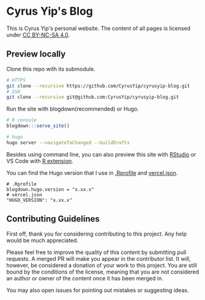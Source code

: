 # Cyrus Yip's Blog

This is Cyrus Yip's personal website. The content of all pages is licensed under [CC BY-NC-SA 4.0](https://creativecommons.org/licenses/by-nc-sa/4.0/).

## Preview locally

Clone this repo with its submodule.

```bash
# HTTPS
git clone --recursive https://github.com/CyrusYip/cyrusyip-blog.git
# SSH
git clone --recursive git@github.com:CyrusYip/cyrusyip-blog.git
```

Run the site with blogdown(recommended) or Hugo.

```r
# R console
blogdown:::serve_site()
```

```bash
# hugo
hugo server --navigateToChanged --buildDrafts
```

Besides using command line, you can also preview this site with [RStudio](https://www.rstudio.com/products/rstudio/) or VS Code with [R extension](https://marketplace.visualstudio.com/items?itemName=REditorSupport.r).

You can find the Hugo version that I use in [.Rprofile](.Rprofile) and [vercel.json](vercel.json).

```
# .Rprofile
blogdown.hugo.version = "x.xx.x"
# vercel.json
"HUGO_VERSION": "x.xx.x"
```

## Contributing Guidelines

First off, thank you for considering contributing to this project. Any help would be much appreciated.

Please feel free to improve the quality of this content by submitting pull requests. A merged PR will make you appear in the contributor list. It will, however, be considered a donation of your work to this project. You are still bound by the conditions of the license, meaning that you are not considered an author or owner of the content once it has been merged in.

You may also open issues for pointing out mistakes or suggesting ideas.
